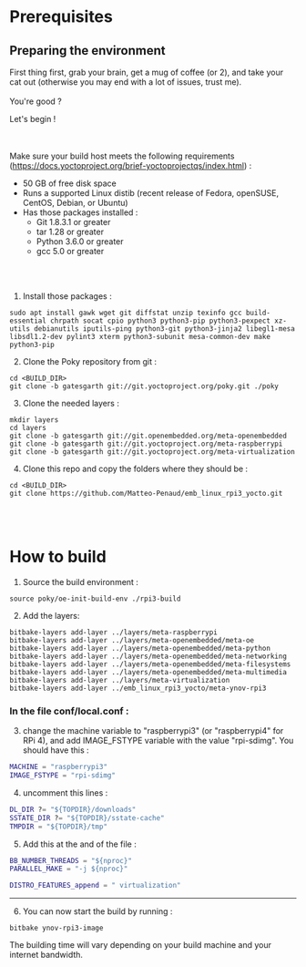 # Prerequisites
## Preparing the environment
First thing first, grab your brain, get a mug of coffee (or 2), and take your cat out (otherwise you may end with a lot of issues, trust me).
<br><br>
You're good ?

Let's begin !

<br><br>
Make sure your build host meets the following requirements (https://docs.yoctoproject.org/brief-yoctoprojectqs/index.html) :
- 50 GB of free disk space
- Runs a supported Linux distib (recent release of Fedora, openSUSE, CentOS, Debian, or Ubuntu)
- Has those packages installed :
    - Git 1.8.3.1 or greater
    - tar 1.28 or greater
    - Python 3.6.0 or greater
    - gcc 5.0 or greater

<br><br>
1) Install those packages :

```
sudo apt install gawk wget git diffstat unzip texinfo gcc build-essential chrpath socat cpio python3 python3-pip python3-pexpect xz-utils debianutils iputils-ping python3-git python3-jinja2 libegl1-mesa libsdl1.2-dev pylint3 xterm python3-subunit mesa-common-dev make python3-pip
```

2) Clone the Poky repository from git :
```
cd <BUILD_DIR>
git clone -b gatesgarth git://git.yoctoproject.org/poky.git ./poky
```

3) Clone the needed layers :
```
mkdir layers
cd layers
git clone -b gatesgarth git://git.openembedded.org/meta-openembedded
git clone -b gatesgarth git://git.yoctoproject.org/meta-raspberrypi
git clone -b gatesgarth git://git.yoctoproject.org/meta-virtualization
```

4) Clone this repo and copy the folders where they should be :
```
cd <BUILD_DIR>
git clone https://github.com/Matteo-Penaud/emb_linux_rpi3_yocto.git
```
<br><br>

# How to build
1) Source the build environment :
```
source poky/oe-init-build-env ./rpi3-build
```
2) Add the layers:
```
bitbake-layers add-layer ../layers/meta-raspberrypi
bitbake-layers add-layer ../layers/meta-openembedded/meta-oe
bitbake-layers add-layer ../layers/meta-openembedded/meta-python
bitbake-layers add-layer ../layers/meta-openembedded/meta-networking
bitbake-layers add-layer ../layers/meta-openembedded/meta-filesystems
bitbake-layers add-layer ../layers/meta-openembedded/meta-multimedia
bitbake-layers add-layer ../layers/meta-virtualization
bitbake-layers add-layer ../emb_linux_rpi3_yocto/meta-ynov-rpi3
```
### In the file conf/local.conf :
3) change the machine variable to "raspberrypi3" (or "raspberrypi4" for RPi 4), and add IMAGE_FSTYPE variable with the value "rpi-sdimg". You should have this :
```m
MACHINE = "raspberrypi3"
IMAGE_FSTYPE = "rpi-sdimg"
```
4) uncomment this lines :
```m
DL_DIR ?= "${TOPDIR}/downloads"
SSTATE_DIR ?= "${TOPDIR}/sstate-cache"
TMPDIR = "${TOPDIR}/tmp"
```
5) Add this at the and of the file :
```m
BB_NUMBER_THREADS = "${nproc}"
PARALLEL_MAKE = "-j ${nproc}"

DISTRO_FEATURES_append = " virtualization"
```
---
6) You can now start the build by running :
```
bitbake ynov-rpi3-image
```
The building time will vary depending on your build machine and your internet bandwidth.